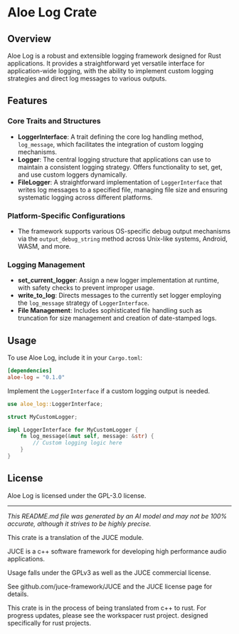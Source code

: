 # Aloe Log Crate

## Overview

Aloe Log is a robust and extensible logging framework designed for Rust applications. It provides a straightforward yet versatile interface for application-wide logging, with the ability to implement custom logging strategies and direct log messages to various outputs. 

## Features

### Core Traits and Structures

- **LoggerInterface**: A trait defining the core log handling method, `log_message`, which facilitates the integration of custom logging mechanisms.
- **Logger**: The central logging structure that applications can use to maintain a consistent logging strategy. Offers functionality to set, get, and use custom loggers dynamically.
- **FileLogger**: A straightforward implementation of `LoggerInterface` that writes log messages to a specified file, managing file size and ensuring systematic logging across different platforms.

### Platform-Specific Configurations

- The framework supports various OS-specific debug output mechanisms via the `output_debug_string` method across Unix-like systems, Android, WASM, and more.

### Logging Management

- **set_current_logger**: Assign a new logger implementation at runtime, with safety checks to prevent improper usage.
- **write_to_log**: Directs messages to the currently set logger employing the `log_message` strategy of `LoggerInterface`.
- **File Management**: Includes sophisticated file handling such as truncation for size management and creation of date-stamped logs.

## Usage

To use Aloe Log, include it in your `Cargo.toml`:

```toml
[dependencies]
aloe-log = "0.1.0"
```

Implement the `LoggerInterface` if a custom logging output is needed.
```rust
use aloe_log::LoggerInterface;

struct MyCustomLogger;

impl LoggerInterface for MyCustomLogger {
    fn log_message(&mut self, message: &str) {
        // Custom logging logic here
    }
}
```

## License

Aloe Log is licensed under the GPL-3.0 license.

---

*This README.md file was generated by an AI model and may not be 100% accurate, although it strives to be highly precise.*

This crate is a translation of the JUCE module.

JUCE is a c++ software framework for developing high performance audio applications.

Usage falls under the GPLv3 as well as the JUCE commercial license.

See github.com/juce-framework/JUCE and the JUCE license page for details.

This crate is in the process of being translated from c++ to rust. For progress updates, please see the workspacer rust project. designed specifically for rust projects.
